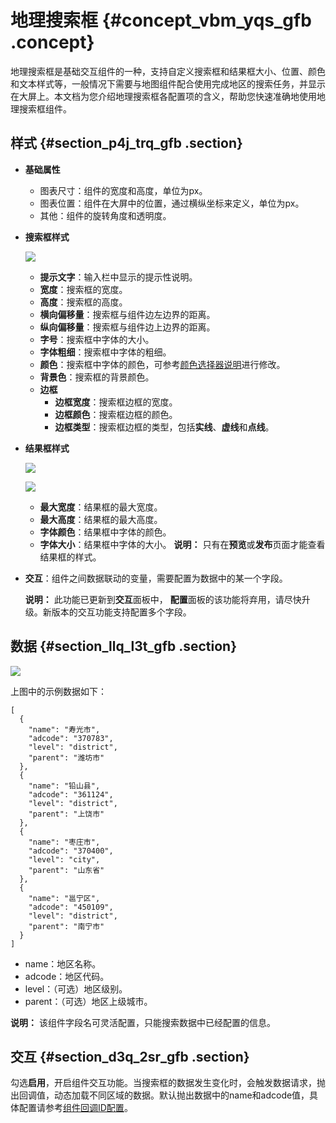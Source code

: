 # 地理搜索框 {#concept_vbm_yqs_gfb .concept}

地理搜索框是基础交互组件的一种，支持自定义搜索框和结果框大小、位置、颜色和文本样式等，一般情况下需要与地图组件配合使用完成地区的搜索任务，并显示在大屏上。本文档为您介绍地理搜索框各配置项的含义，帮助您快速准确地使用地理搜索框组件。

## 样式 {#section_p4j_trq_gfb .section}

-   **基础属性** 

    -   图表尺寸：组件的宽度和高度，单位为px。
    -   图表位置：组件在大屏中的位置，通过横纵坐标来定义，单位为px。
    -   其他：组件的旋转角度和透明度。
-   **搜索框样式**

    ![](http://static-aliyun-doc.oss-cn-hangzhou.aliyuncs.com/assets/img/21834/155894127912879_zh-CN.png)

    -   **提示文字**：输入栏中显示的提示性说明。
    -   **宽度**：搜索框的宽度。
    -   **高度**：搜索框的高度。
    -   **横向偏移量**：搜索框与组件边左边界的距离。
    -   **纵向偏移量**：搜索框与组件边上边界的距离。
    -   **字号**：搜索框中字体的大小。
    -   **字体粗细**：搜索框中字体的粗细。
    -   **颜色**：搜索框中字体的颜色，可参考[颜色选择器说明](cn.zh-CN/用户指南/组件指南/配置项说明.md#section_kdw_vj4_t2b)进行修改。
    -   **背景色**：搜索框的背景颜色。
    -   **边框** 
        -   **边框宽度**：搜索框边框的宽度。
        -   **边框颜色**：搜索框边框的颜色。
        -   **边框类型**：搜索框边框的类型，包括**实线**、**虚线**和**点线**。
-   **结果框样式**

    ![](http://static-aliyun-doc.oss-cn-hangzhou.aliyuncs.com/assets/img/21834/155894127912881_zh-CN.png)

    ![](http://static-aliyun-doc.oss-cn-hangzhou.aliyuncs.com/assets/img/21834/155894127912880_zh-CN.png)

    -   **最大宽度**：结果框的最大宽度。
    -   **最大高度**：结果框的最大高度。
    -   **字体颜色**：结果框中字体的颜色。
    -   **字体大小**：结果框中字体的大小。
    **说明：** 只有在**预览**或**发布**页面才能查看结果框的样式。

-   **交互**：组件之间数据联动的变量，需要配置为数据中的某一个字段。

    **说明：** 此功能已更新到**交互**面板中， **配置**面板的该功能将弃用，请尽快升级。新版本的交互功能支持配置多个字段。


## 数据 {#section_llq_l3t_gfb .section}

![](http://static-aliyun-doc.oss-cn-hangzhou.aliyuncs.com/assets/img/21834/155894127912882_zh-CN.png)

上图中的示例数据如下：

``` {#codeblock_n2i_dsm_yml}
[
  {
    "name": "寿光市",
    "adcode": "370783",
    "level": "district",
    "parent": "潍坊市"
  },
  {
    "name": "铅山县",
    "adcode": "361124",
    "level": "district",
    "parent": "上饶市"
  },
  {
    "name": "枣庄市",
    "adcode": "370400",
    "level": "city",
    "parent": "山东省"
  },
  {
    "name": "邕宁区",
    "adcode": "450109",
    "level": "district",
    "parent": "南宁市"
  }
]
```

-   name：地区名称。
-   adcode：地区代码。
-   level：（可选）地区级别。
-   parent：（可选）地区上级城市。

**说明：** 该组件字段名可灵活配置，只能搜索数据中已经配置的信息。

## 交互 {#section_d3q_2sr_gfb .section}

勾选**启用**，开启组件交互功能。当搜索框的数据发生变化时，会触发数据请求，抛出回调值，动态加载不同区域的数据。默认抛出数据中的name和adcode值，具体配置请参考[组件回调ID配置](../cn.zh-CN/最佳实践/配置数字翻牌器组件的回调ID.md#)。

